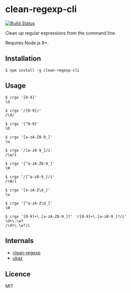 # clean-regexp-cli
[![Build Status](https://travis-ci.org/adalinesimonian/clean-regexp-cli.svg?branch=master)](https://travis-ci.org/adalinesimonian/clean-regexp-cli)

Clean up regular expressions from the command line.

Requires Node.js 8+.

## Installation

```
$ npm install -g clean-regexp-cli
```

## Usage

```
$ crgx '[0-9]'
\d

$ crgx '/[0-9]/'
/\d/

$ crgx '[^0-9]'
\D

$ crgx '[a-zA-Z0-9_]'
\w

$ crgx '/[a-z0-9_]/i'
/\w/i

$ crgx '[^a-zA-Z0-9_]'
\W

$ crgx '/[^a-z0-9_]/i'
/\W/i

$ crgx '[a-zA-Z\d_]'
\w

$ crgx '[^a-zA-Z\d_]'
\W

$ crgx '[0-9]+\.[a-zA-Z0-9_]?' '/[0-9]+\.[a-z0-9_]?/i'
\d+\.\w?
/\d+\.\w?/i
```

## Internals

- [clean-regexp](https://github.com/SamVerschueren/clean-regexp)
- [ukaz](https://github.com/adalinesimonian/ukaz)

## Licence

MIT
